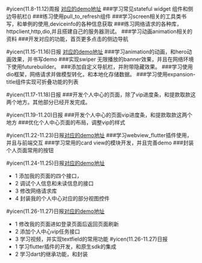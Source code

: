 #yicen(11.8-11.12)周报  [对应的demo地址](https://github.com/a87835546/flutter-demo)
###学习常见stateful widget 组件和侧边导航栏()
###练习使用pull_to_refresh组件
###学习screen相关的工具类书写，和单例的使用,deviceinfo的各种信息获取
###练习网络请求的各种库，httpclient,http,dio,并且搭建自己的服务器测试。
###学习动画animation相关的资料
###开发对应的功能，首页更多点击的侧边导航


#yicen(11.15-11.16)日报  [对应的demo地址](https://github.com/a87835546/flutter-demo)
###学习animation的动画，和hero动画效果，并书写demo
###实现swiper 无限播放的banner效果，并且在网络环境下使用futurebuilder。
###添加自定义导航栏，并附带隐藏效果。
###学习使用dio框架，网络请求并做模型转化，和本地化存储数据。
###学习使用expansion-title组件实现可折叠功能的列表

#yicen(11.17-11.18)日报
###开发个人中心的页面，除了vip进度条，和提款取款这两个地方。其他部分已经开发完成。

#yicen(11.19-11.20)日报
###开发个人中心的页面vip进度条，和提款取款这两个地方
###优化个人中心页面的布局，调整vip的样式

#yicen(11.22-11.23)日报[对应的demo地址](https://github.com/a87835546/flutter-demo)
###学习webview_flutter插件使用，并且与前端交互
###学习常用的card view的模块开发，并且完善demo
###封装个人页面常用的按钮

#yicen(11.24-11.25)日报[对应的demo地址](https://github.com/a87835546/flutter-demo)
- 1 添加我的页面的四个接口，
- 2 调试个人信息和未读信息的接口
- 3 修改网络请求库
- 4 封装我的个人中心对应的部分视图控件

#yicen(11.26-11.27)日报[对应的demo地址](https://github.com/a87835546/flutter-demo)
- 1 修改我的页面进如登录页面后返回页面刷新
- 2 添加个人中心vip任务接口
- 3 学习视频，并实现textfield的常用功能
#yicen(11.26-11.27)日报
- 1 学习flutter插件的开发，和原生sdk的集成
- 2 学习dart的继承功能，和封装


